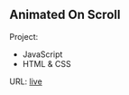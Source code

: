 ## Animated On Scroll

Project:

- JavaScript
- HTML & CSS

URL: 
[live](https://maziarmod.github.io/JS_animated-template/)
